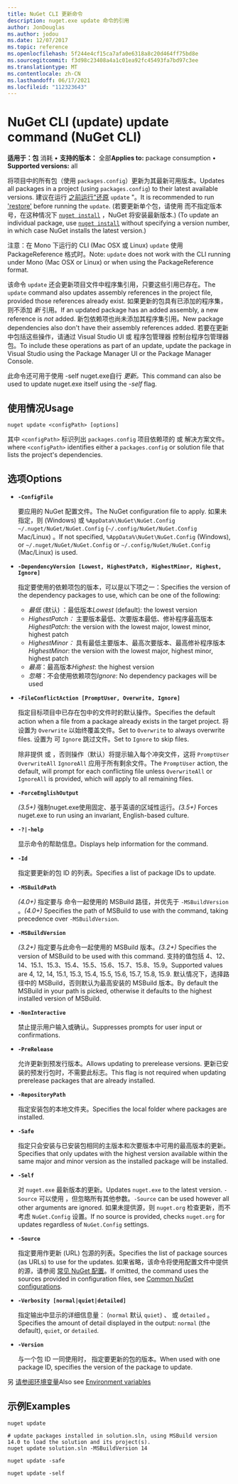 ```yaml
---
title: NuGet CLI 更新命令
description: nuget.exe update 命令的引用
author: JonDouglas
ms.author: jodou
ms.date: 12/07/2017
ms.topic: reference
ms.openlocfilehash: 5f244e4cf15ca7afa0e6318a8c20d464ff75bd8e
ms.sourcegitcommit: f3d98c23408a4a1c01ea92fc45493fa7bd97c3ee
ms.translationtype: MT
ms.contentlocale: zh-CN
ms.lasthandoff: 06/17/2021
ms.locfileid: "112323643"
---
```

# <a name="update-command-nuget-cli"></a><span data-ttu-id="ff67c-103">NuGet CLI (update) </span><span class="sxs-lookup"><span data-stu-id="ff67c-103">update command (NuGet CLI)</span></span>

<span data-ttu-id="ff67c-104">**适用于：包** 消耗 &bullet; **支持的版本：** 全部</span><span class="sxs-lookup"><span data-stu-id="ff67c-104">**Applies to:** package consumption &bullet; **Supported versions:** all</span></span>

<span data-ttu-id="ff67c-105">将项目中的所有包（使用 `packages.config`）更新为其最新可用版本。</span><span class="sxs-lookup"><span data-stu-id="ff67c-105">Updates all packages in a project (using `packages.config`) to their latest available versions.</span></span> <span data-ttu-id="ff67c-106">建议在运行 [之前运行"还原](cli-ref-restore.md) `update` "。</span><span class="sxs-lookup"><span data-stu-id="ff67c-106">It is recommended to run ['restore'](cli-ref-restore.md) before running the `update`.</span></span> <span data-ttu-id="ff67c-107"> (若要更新单个包，请使用 而不指定版本号，在这种情况下 [`nuget install`](cli-ref-install.md) ，NuGet 将安装最新版本.) </span><span class="sxs-lookup"><span data-stu-id="ff67c-107">(To update an individual package, use [`nuget install`](cli-ref-install.md) without specifying a version number, in which case NuGet installs the latest version.)</span></span>

<span data-ttu-id="ff67c-108">注意：在 Mono 下运行的 CLI (Mac OSX 或 Linux) `update` 使用 PackageReference 格式时。</span><span class="sxs-lookup"><span data-stu-id="ff67c-108">Note: `update` does not work with the CLI running under Mono (Mac OSX or Linux) or when using the PackageReference format.</span></span>

<span data-ttu-id="ff67c-109">该命令 `update` 还会更新项目文件中程序集引用，只要这些引用已存在。</span><span class="sxs-lookup"><span data-stu-id="ff67c-109">The `update` command also updates assembly references in the project file, provided those references already exist.</span></span> <span data-ttu-id="ff67c-110">如果更新的包具有已添加的程序集，则不添加 *新* 引用。</span><span class="sxs-lookup"><span data-stu-id="ff67c-110">If an updated package has an added assembly, a new reference is *not* added.</span></span> <span data-ttu-id="ff67c-111">新包依赖项也尚未添加其程序集引用。</span><span class="sxs-lookup"><span data-stu-id="ff67c-111">New package dependencies also don't have their assembly references added.</span></span> <span data-ttu-id="ff67c-112">若要在更新中包括这些操作，请通过 Visual Studio UI 或 程序包管理器 控制台程序包管理器包。</span><span class="sxs-lookup"><span data-stu-id="ff67c-112">To include these operations as part of an update, update the package in Visual Studio using the Package Manager UI or the Package Manager Console.</span></span>

<span data-ttu-id="ff67c-113">此命令还可用于使用 -self nuget.exe自行 *更新。*</span><span class="sxs-lookup"><span data-stu-id="ff67c-113">This command can also be used to update nuget.exe itself using the *-self* flag.</span></span>

## <a name="usage"></a><span data-ttu-id="ff67c-114">使用情况</span><span class="sxs-lookup"><span data-stu-id="ff67c-114">Usage</span></span>

```cli
nuget update <configPath> [options]
```

<span data-ttu-id="ff67c-115">其中 `<configPath>` 标识列出 `packages.config` 项目依赖项的 或 解决方案文件。</span><span class="sxs-lookup"><span data-stu-id="ff67c-115">where `<configPath>` identifies either a `packages.config` or solution file that lists the project's dependencies.</span></span>

## <a name="options"></a><span data-ttu-id="ff67c-116">选项</span><span class="sxs-lookup"><span data-stu-id="ff67c-116">Options</span></span>

- **`-ConfigFile`**

  <span data-ttu-id="ff67c-117">要应用的 NuGet 配置文件。</span><span class="sxs-lookup"><span data-stu-id="ff67c-117">The NuGet configuration file to apply.</span></span> <span data-ttu-id="ff67c-118">如果未指定，则 (Windows) 或 `%AppData%\NuGet\NuGet.Config` `~/.nuget/NuGet/NuGet.Config` (`~/.config/NuGet/NuGet.Config` Mac/Linux) 。</span><span class="sxs-lookup"><span data-stu-id="ff67c-118">If not specified, `%AppData%\NuGet\NuGet.Config` (Windows), or `~/.nuget/NuGet/NuGet.Config` or `~/.config/NuGet/NuGet.Config` (Mac/Linux) is used.</span></span>
  
- **`-DependencyVersion [Lowest, HighestPatch, HighestMinor, Highest, Ignore]`**

  <span data-ttu-id="ff67c-119">指定要使用的依赖项包的版本，可以是以下项之一：</span><span class="sxs-lookup"><span data-stu-id="ff67c-119">Specifies the version of the dependency packages to use, which can be one of the following:</span></span><br/><ul><li><span data-ttu-id="ff67c-120">*最低* (默认) ：最低版本</span><span class="sxs-lookup"><span data-stu-id="ff67c-120">*Lowest* (default): the lowest version</span></span></li><li><span data-ttu-id="ff67c-121">*HighestPatch：* 主要版本最低、次要版本最低、修补程序最高版本</span><span class="sxs-lookup"><span data-stu-id="ff67c-121">*HighestPatch*: the version with the lowest major, lowest minor, highest patch</span></span></li><li><span data-ttu-id="ff67c-122">*HighestMinor：* 具有最低主要版本、最高次要版本、最高修补程序版本</span><span class="sxs-lookup"><span data-stu-id="ff67c-122">*HighestMinor*: the version with the lowest major, highest minor, highest patch</span></span></li><li><span data-ttu-id="ff67c-123">*最高*：最高版本</span><span class="sxs-lookup"><span data-stu-id="ff67c-123">*Highest*: the highest version</span></span></li><li><span data-ttu-id="ff67c-124">*忽略*：不会使用依赖项包</span><span class="sxs-lookup"><span data-stu-id="ff67c-124">*Ignore*: No dependency packages will be used</span></span></li></ul>

- **`-FileConflictAction [PromptUser, Overwrite, Ignore]`**

  <span data-ttu-id="ff67c-125">指定目标项目中已存在包中的文件时的默认操作。</span><span class="sxs-lookup"><span data-stu-id="ff67c-125">Specifies the default action when a file from a package already exists in the target project.</span></span> <span data-ttu-id="ff67c-126">将 设置为 `Overwrite` 以始终覆盖文件。</span><span class="sxs-lookup"><span data-stu-id="ff67c-126">Set to `Overwrite` to always overwrite files.</span></span> <span data-ttu-id="ff67c-127">设置为 可 `Ignore` 跳过文件。</span><span class="sxs-lookup"><span data-stu-id="ff67c-127">Set to `Ignore` to skip files.</span></span>

  <span data-ttu-id="ff67c-128">除非提供 或 ，否则操作（默认）将提示输入每个冲突文件，这将 `PromptUser` `OverwriteAll` `IgnoreAll` 应用于所有剩余文件。</span><span class="sxs-lookup"><span data-stu-id="ff67c-128">The `PromptUser` action, the default, will prompt for each conflicting file unless `OverwriteAll` or `IgnoreAll` is provided, which will apply to all remaining files.</span></span>

- **`-ForceEnglishOutput`**

  <span data-ttu-id="ff67c-129">*(3.5+)* 强制nuget.exe使用固定、基于英语的区域性运行。</span><span class="sxs-lookup"><span data-stu-id="ff67c-129">*(3.5+)* Forces nuget.exe to run using an invariant, English-based culture.</span></span>

- **`-?|-help`**

  <span data-ttu-id="ff67c-130">显示命令的帮助信息。</span><span class="sxs-lookup"><span data-stu-id="ff67c-130">Displays help information for the command.</span></span>

- **`-Id`**

  <span data-ttu-id="ff67c-131">指定要更新的包 ID 的列表。</span><span class="sxs-lookup"><span data-stu-id="ff67c-131">Specifies a list of package IDs to update.</span></span>

- **`-MSBuildPath`**

  <span data-ttu-id="ff67c-132">*(4.0+)* 指定要与 命令一起使用的 MSBuild 路径，并优先于 `-MSBuildVersion` 。</span><span class="sxs-lookup"><span data-stu-id="ff67c-132">*(4.0+)* Specifies the path of MSBuild to use with the command, taking precedence over `-MSBuildVersion`.</span></span>

- **`-MSBuildVersion`**

  <span data-ttu-id="ff67c-133">*(3.2+)* 指定要与此命令一起使用的 MSBuild 版本。</span><span class="sxs-lookup"><span data-stu-id="ff67c-133">*(3.2+)* Specifies the version of MSBuild to be used with this command.</span></span> <span data-ttu-id="ff67c-134">支持的值包括 4、12、14、15.1、15.3、15.4、15.5、15.6、15.7、15.8、15.9。</span><span class="sxs-lookup"><span data-stu-id="ff67c-134">Supported values are 4, 12, 14, 15.1, 15.3, 15.4, 15.5, 15.6, 15.7, 15.8, 15.9.</span></span> <span data-ttu-id="ff67c-135">默认情况下，选择路径中的 MSBuild，否则默认为最高安装的 MSBuild 版本。</span><span class="sxs-lookup"><span data-stu-id="ff67c-135">By default the MSBuild in your path is picked, otherwise it defaults to the highest installed version of MSBuild.</span></span>

- **`-NonInteractive`**

  <span data-ttu-id="ff67c-136">禁止提示用户输入或确认。</span><span class="sxs-lookup"><span data-stu-id="ff67c-136">Suppresses prompts for user input or confirmations.</span></span>

- **`-PreRelease`**

  <span data-ttu-id="ff67c-137">允许更新到预发行版本。</span><span class="sxs-lookup"><span data-stu-id="ff67c-137">Allows updating to prerelease versions.</span></span> <span data-ttu-id="ff67c-138">更新已安装的预发行包时，不需要此标志。</span><span class="sxs-lookup"><span data-stu-id="ff67c-138">This flag is not required when updating prerelease packages that are already installed.</span></span>

- **`-RepositoryPath`**

  <span data-ttu-id="ff67c-139">指定安装包的本地文件夹。</span><span class="sxs-lookup"><span data-stu-id="ff67c-139">Specifies the local folder where packages are installed.</span></span>

- **`-Safe`**

  <span data-ttu-id="ff67c-140">指定只会安装与已安装包相同的主版本和次要版本中可用的最高版本的更新。</span><span class="sxs-lookup"><span data-stu-id="ff67c-140">Specifies that only updates with the highest version available within the same major and minor version as the installed package will be installed.</span></span>

- **`-Self`**

  <span data-ttu-id="ff67c-141">对 `nuget.exe` 最新版本的更新。</span><span class="sxs-lookup"><span data-stu-id="ff67c-141">Updates `nuget.exe` to the latest version.</span></span> <span data-ttu-id="ff67c-142">`-Source` 可以使用 ，但忽略所有其他参数。</span><span class="sxs-lookup"><span data-stu-id="ff67c-142">`-Source` can be used however all other arguments are ignored.</span></span> <span data-ttu-id="ff67c-143">如果未提供源，则 `nuget.org` 检查更新，而不考虑 `NuGet.Config` 设置。</span><span class="sxs-lookup"><span data-stu-id="ff67c-143">If no source is provided, checks `nuget.org` for updates regardless of `NuGet.Config` settings.</span></span>

- **`-Source`**

  <span data-ttu-id="ff67c-144">指定要用作更新 (URL) 包源的列表。</span><span class="sxs-lookup"><span data-stu-id="ff67c-144">Specifies the list of package sources (as URLs) to use for the updates.</span></span> <span data-ttu-id="ff67c-145">如果省略，该命令将使用配置文件中提供的源，请参阅 [常见 NuGet 配置](../../consume-packages/configuring-nuget-behavior.md)。</span><span class="sxs-lookup"><span data-stu-id="ff67c-145">If omitted, the command uses the sources provided in configuration files, see [Common NuGet configurations](../../consume-packages/configuring-nuget-behavior.md).</span></span>

- **`-Verbosity [normal|quiet|detailed]`**

  <span data-ttu-id="ff67c-146">指定输出中显示的详细信息量： (`normal` 默认 `quiet`) 、 或 `detailed` 。</span><span class="sxs-lookup"><span data-stu-id="ff67c-146">Specifies the amount of detail displayed in the output: `normal` (the default), `quiet`, or `detailed`.</span></span>

- **`-Version`**

  <span data-ttu-id="ff67c-147">与一个包 ID 一同使用时， 指定要更新的包的版本。</span><span class="sxs-lookup"><span data-stu-id="ff67c-147">When used with one package ID, specifies the version of the package to update.</span></span>

<span data-ttu-id="ff67c-148">另 [请参阅环境变量](cli-ref-environment-variables.md)</span><span class="sxs-lookup"><span data-stu-id="ff67c-148">Also see [Environment variables](cli-ref-environment-variables.md)</span></span>

## <a name="examples"></a><span data-ttu-id="ff67c-149">示例</span><span class="sxs-lookup"><span data-stu-id="ff67c-149">Examples</span></span>

```cli
nuget update

# update packages installed in solution.sln, using MSBuild version 14.0 to load the solution and its project(s).
nuget update solution.sln -MSBuildVersion 14

nuget update -safe

nuget update -self
```
